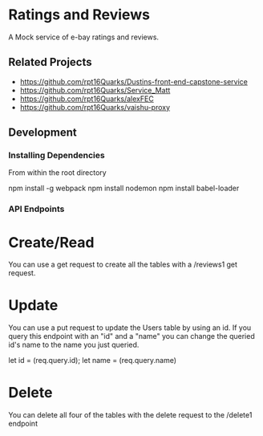 # Ratings and Reviews

A Mock service of e-bay ratings and reviews.

## Related Projects

  - https://github.com/rpt16Quarks/Dustins-front-end-capstone-service
  - https://github.com/rpt16Quarks/Service_Matt
  - https://github.com/rpt16Quarks/alexFEC
  - https://github.com/rpt16Quarks/vaishu-proxy

## Development

### Installing Dependencies

From within the root directory

npm install -g webpack
npm install nodemon
npm install babel-loader


### API Endpoints

# Create/Read
You can use a get request to create all the tables with a /reviews1 get request.

# Update
You can use a put request to update the Users table by using an id.
If you query this endpoint with an "id" and a "name" you can change the queried id's name to the name you just queried.

let id = (req.query.id);
let name = (req.query.name)

# Delete
You can delete all four of the tables with the delete request to the /delete1 endpoint